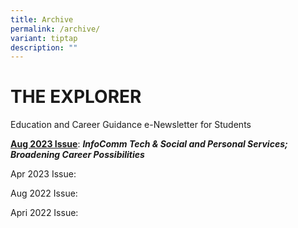 ```yaml
---
title: Archive
permalink: /archive/
variant: tiptap
description: ""
---
```

<h1><strong>THE EXPLORER</strong></h1>
<p>Education and Career Guidance e-Newsletter for Students</p>
<p><strong><u>Aug 2023 Issue</u></strong>: <strong><em>InfoComm Tech &amp; Social and Personal Services; Broadening Career Possibilities</em></strong>
</p>
<p>Apr 2023 Issue:</p>
<p>Aug 2022 Issue:</p>
<p>Apri 2022 Issue:</p>
<p></p>